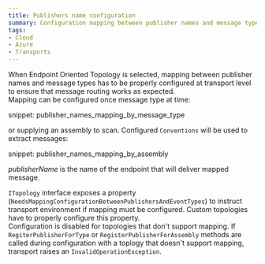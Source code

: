 ```yaml
---
title: Publishers name configuration
summary: Configuration mapping between publisher names and message types for Endpoint Oriented Topology
tags:
- Cloud
- Azure
- Transports
---
```


When Endpoint Oriented Topology is selected, mapping between publisher names and message types has to be properly configured at transport level to ensure that message routing works as expected.  
Mapping can be configured once message type at time:

snippet: publisher_names_mapping_by_message_type

or supplying an assembly to scan. Configured `Conventions` will be used to extract messages:

snippet: publisher_names_mapping_by_assembly

_publisherName_ is the name of the endpoint that will deliver mapped message.
  
`ITopology` interface exposes a property (`NeedsMappingConfigurationBetweenPublishersAndEventTypes`) to instruct transport environment if mapping must be configured. Custom topologies have to properly configure this property.   
Configuration is disabled for topologies that don't support mapping. If `RegiterPublisherForType` or `RegisterPublisherForAssembly` methods are called during configuration with a toplogy that doesn't support mapping, transport raises an `InvalidOperationException`.   


